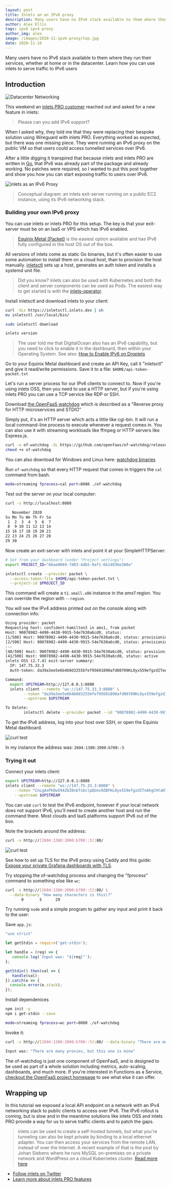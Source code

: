 ```yaml
---
layout: post
title: Inlets an an IPv6 proxy
description: Many users have no IPv6 stack available to them where they run their services, whether at home or in the datacenter. Learn how you can use inlets to serve traffic to IPv6 users
author: Alex Ellis
tags: ipv6 ipv4 proxy
author_img: alex
image: /images/2020-11-ipv6-proxy/top.jpg
date: 2020-11-16
---
```


Many users have no IPv6 stack available to them where they run their services, whether at home or in the datacenter. Learn how you can use inlets to serve traffic to IPv6 users

## Introduction

![Datacenter Networking](/images/2020-11-ipv6-proxy/top.jpg)

This weekend an [inlets PRO customer](https://inlets.dev/) reached out and asked for a new feature in inlets:

> Please can you add IPv6 support?

When I asked why, they told me that they were replacing their bespoke solution using Wireguard with inlets PRO. Everything worked as expected, but there was one missing piece. They were running an IPv6 proxy on the public VM so that users could access tunnelled services over IPv6.

After a little digging it transpired that because inlets and inlets PRO are written in [Go](https://golang.org), that IPv6 was already part of the package and already working. No patches were required, so I wanted to put this post together and show you how you can start exposing traffic to users over IPv6.

![inlets as an IPv6 Proxy](/images/2020-11-ipv6-proxy/conceptual.png)

> Conceptual diagram: an inlets exit-server running on a public EC2 instance, using its IPv6 networking stack.

### Building your own IPv6 proxy

You can use inlets or inlets PRO for this setup. The key is that your exit-server must be on an IaaS or VPS which has IPv6 enabled.

> [Equinix Metal (Packet)](https://metal.equinix.com) is the easiest option available and has IPv6 fully configured in the host OS out of the box.

All versions of inlets come as static Go binaries, but it's often easier to use some automation to install them on a cloud host, than to provision the host manually. [inletsctl](https://github.com/inlets/inletsctl) sets up a host, generates an auth token and installs a systemd unit file.

> Did you know? inlets can also be used with Kubernetes and both the client and server components can be used as Pods. The easiest way to get started is with the [inlets-operator](https://github.com/inlets/inlets-operator).

Install inletsctl and download inlets to your client:

```bash
curl -SLs https://inletsctl.inlets.dev | sh
mv inletsctl /usr/local/bin/

sudo inletsctl download

inlets version
```

> The user told me that DigitalOcean also has an IPv6 capability, but you need to click to enable it in the dashboard, then within your Operating System. See also: [How to Enable IPv6 on Droplets](https://www.digitalocean.com/docs/networking/ipv6/how-to/enable/)

Go to your Equinix Metal dashboard and create an API Key, call it "inletsctl" and give it read/write permissions. Save it to a file: `$HOME/api-token-packet.txt`

Let's run a server process for our IPv6 clients to connect to. Now if you're using inlets OSS, then you need to use a HTTP server, but if you're using inlets PRO you can use a TCP service like RDP or SSH.

Download [the OpenFaaS watchdog](https://github.com/openfaas/of-watchdog) which is described as a "Reverse proxy for HTTP microservices and STDIO"

Simply put, it's an HTTP server which acts a little like cgi-bin. It will run a local command-line process to execute whenever a request comes in. You can also use it with streaming workloads like ffmpeg or HTTP servers like Express.js.

```bash
curl -o of-watchdog -SL https://github.com/openfaas/of-watchdog/releases/download/0.8.1/of-watchdog-darwin
chmod +x of-watchdog
```

You can also download for Windows and Linux here: [watchdog binaries](https://github.com/openfaas/of-watchdog/releases/tag/0.8.1)

Run `of-watchdog` so that every HTTP request that comes in triggers the `cal` command from bash.

```bash
mode=streaming fprocess=cal port=8080 ./of-watchdog
```

Test out the server on your local computer:

```bash
curl -s http://localhost:8080

   November 2020      
Su Mo Tu We Th Fr Sa  
 1  2  3  4  5  6  7  
 8  9 10 11 12 13 14  
15 16 17 18 19 20 21  
22 23 24 25 26 27 28  
29 30
```

Now create an exit-server with inlets and point it at your SimpleHTTPServer:

```bash
# Set from your dashboard (under "Project settings")
export PROJECT_ID="66ae0069-7d03-4db5-9af1-6b14036e380a"

inletsctl create --provider packet \
  --access-token-file $HOME/api-token-packet.txt \
  --project-id $PROJECT_ID
```

This command will create a `t1.small.x86` instance in the *ams1* region. You can override the region with `--region`.

You will see the IPv4 address printed out on the console along with connection info:

```bash
Using provider: packet
Requesting host: confident-hamilton3 in ams1, from packet
Host: 90078982-4490-4430-9915-54e7630a6cd0, status: 
[1/500] Host: 90078982-4490-4430-9915-54e7630a6cd0, status: provisioning
[2/500] Host: 90078982-4490-4430-9915-54e7630a6cd0, status: provisioning
---
[40/500] Host: 90078982-4490-4430-9915-54e7630a6cd0, status: provisioning
[41/500] Host: 90078982-4490-4430-9915-54e7630a6cd0, status: active
inlets OSS (2.7.4) exit-server summary:
  IP: 147.75.33.3
  Auth-token: da39a3ee5e6b4b0d3255bfef95601890afd80709KLOyx559efgzdITeAhgCHtaH74zysHZ

Command:
  export UPSTREAM=http://127.0.0.1:8000
  inlets client --remote "ws://147.75.33.3:8080" \
        --token "da39a3ee5e6b4b0d3255bfef95601890afd80709KLOyx559efgzdITeAhgCHtaH74zysHZ" \
        --upstream $UPSTREAM

To Delete:
        inletsctl delete --provider packet --id "90078982-4490-4430-9915-54e7630a6cd0"
```

To get the IPv6 address, log into your host over SSH, or open the Equinix Metal dashboard.

![curl test](/images/2020-11-ipv6-proxy/packet-dashboard.png)

In my instance the address was: `2604:1380:2000:b700::5`

### Trying it out

Connect your inlets client:

```bash
export UPSTREAM=http://127.0.0.1:8080
inlets client --remote "ws://147.75.33.3:8080" \
    --token "CnLgAxPkOw594ZbZ0nEfsbclpQUov9ZBFKLOyx559efgzdITeAhgCHtaH74zysHZ" \
    --upstream $UPSTREAM
```

You can use `curl` to test the IPv6 endpoint, however if your local network does not support IPv6, you'll need to create another host and run the command there. Most clouds and IaaS platforms support IPv6 out of the box.

Note the brackets around the address:

```bash
curl -v http://[2604:1380:2000:b700::5]:80/
```

![curl test](/images/2020-11-ipv6-proxy/curl-test.png)

See how to set up TLS for the IPv6 proxy using Caddy and this guide: [Expose your private Grafana dashboards with TLS](https://blog.alexellis.io/expose-grafana-dashboards/).

Try stopping the of-watchdog process and changing the "fprocess" command to something else like `wc`:

```bash
curl -s http://[2604:1380:2000:b700::5]:80/ \
  --data-binary "How many characters is this\?"
       0       5      29
```

Try running `node` and a simple program to gather any input and print it back to the user:

Save `app.js`:

```javascript
"use strict"

let getStdin = require('get-stdin');

let handle = (req) => {
   console.log(`Input was: "${req}"`);
};

getStdin().then(val => {
   handle(val);
}).catch(e => {
  console.error(e.stack);
});
```

Install dependenices
```bash
npm init -y
npm i get-stdin --save

mode=streaming fprocess=wc port=8080 ./of-watchdog
```

Invoke it:

```bash
curl -s http://[2604:1380:2000:b700::5]:80/ --data-binary "There are many proxies, but this one is mine"

Input was: "There are many proxies, but this one is mine"
```

The of-watchdog is just one component of OpenFaaS, and is designed to be used as part of a whole solution including metrics, auto-scaling, dashboards, and much more. If you're interested in Functions as a Service, [checkout the OpenFaaS project homepage](https://www.openfaas.com/) to see what else it can offer.

## Wrapping up

In this tutorial we exposed a local API endpoint on a network with an IPv4 networking stack to public clients to access over IPv6. The IPv6 rollout is coming, but is slow and in the meantime solutions like inlets OSS and inlets PRO provide a way for us to serve traffic clients and to patch the gaps.

> inlets can be used to create a self-hosted tunnels, but what you're tunneling can also be kept private by binding to a local ethernet adapter. You can then access your services from the remote LAN, instead of over the Internet. A recent example of that is the post by Johan Siebens where he runs MySQL on-premises on a private network and WordPress on a cloud Kubernetes cluster. [Read more here](https://inlets.dev/blog/2020/11/06/hybrid-cloud-with-inlets.html)

* [Follow inlets on Twitter](https://twitter.com/inletsdev/)
* [Learn more about inlets PRO features](https://inlets.dev/)
